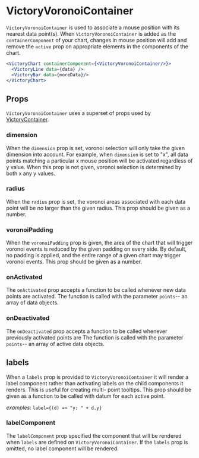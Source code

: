 # VictoryVoronoiContainer

`VictoryVoronoiContainer` is used to associate a mouse position with its nearest data point(s).
When `VictoryVoronoiContainer` is added as the `containerComponent` of your chart, changes in mouse
position will add and remove the `active` prop on appropriate elements in the components of the
chart.


```jsx
<VictoryChart containerComponent={<VictoryVoronoiContainer/>}>
  <VictoryLine data={data} />
  <VictoryBar data={moreData}/>
</VictoryChart>
```

## Props

`VictoryVoronoiContainer` uses a superset of props used by [VictoryContainer].

### dimension

When the `dimension` prop is set, voronoi selection will only take the given dimension into account.
For example, when `dimension` is set to "x", all data points matching a particular x mouse position
will be activated regardless of y value. When this prop is not given, voronoi selection is
determined by both x any y values.

### radius

When the `radius` prop is set, the voronoi areas associated with each data point will be no larger
than the given radius. This prop should be given as a number.

### voronoiPadding

When the `voronoiPadding` prop is given, the area of the chart that will trigger voronoi events is
reduced by the given padding on every side. By default, no padding is applied, and the entire range
of a given chart may trigger voronoi events. This prop should be given as a number.

### onActivated

The `onActivated` prop accepts a function to be called whenever new data points are activated. The
function is called with the parameter `points`-- an array of data objects.

### onDeactivated

The `onDeactivated` prop accepts a function to be called whenever previously activated points are  The
function is called with the parameter `points`-- an array of active data objects.

## labels

When a `labels` prop is provided to `VictoryVoronoiContainer` it will render a label component
rather than activating labels on the child components it renders. This is useful for creating multi-
point tooltips. This prop should be given as a function to be called with datum for each active
point.

*examples:* `label={(d) => "y: " + d.y}`

### labelComponent

The `labelComponent` prop specified the component that will be rendered when `labels` are defined
on `VictoryVoronoiContainer`. If the `labels` prop is omitted, no label component will be rendered.

[VictoryContainer]: https://formidable.com/open-source/victory/docs/victory-container
